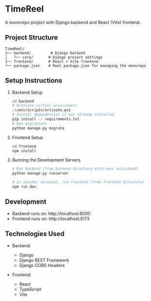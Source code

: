 # TimeReel

A monorepo project with Django backend and React (Vite) frontend.

## Project Structure

```
TimeReel/
├── backend/         # Django backend
│   └── core/       # Django project settings
├── frontend/       # React + Vite frontend
└── package.json    # Root package.json for managing the monorepo
```

## Setup Instructions

1. Backend Setup
   ```bash
   cd backend
   # Activate virtual environment
   .\venv\Scripts\Activate.ps1
   # Install dependencies if not already installed
   pip install -r requirements.txt
   # Run migrations
   python manage.py migrate
   ```

2. Frontend Setup
   ```bash
   cd frontend
   npm install
   ```

3. Running the Development Servers
   ```bash
   # Run backend (from backend directory with venv activated)
   python manage.py runserver

   # In another terminal, run frontend (from frontend directory)
   npm run dev
   ```

## Development

- Backend runs on: http://localhost:8000
- Frontend runs on: http://localhost:5173

## Technologies Used

- Backend:
  - Django
  - Django REST Framework
  - Django CORS Headers

- Frontend:
  - React
  - TypeScript
  - Vite
